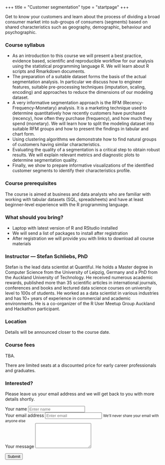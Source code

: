 +++
title = "Customer segmentation"
type = "startpage"
+++

Get to know your customers and learn about the process of dividing a broad consumer market into sub-groups of consumers (segments) based on shared characteristics such as geography, demographic, behaviour and psychographic.


<!--more-->

### Course syllabus

- As an introduction to this course we will present a best practice, evidence based, scientific and 
  reproducible workflow for our analysis using the statistical programming language R. 
  We will learn about R scripts and Rmarkdown documents.
- The preparation of a suitable dataset forms the basis of the actual segmentation analysis. 
  In particular we discuss how to engineer features, suitable pre-processing techniques 
  (imputation, scaling, encoding) and approaches to reduce the dimensions of our modeling dataset.
- A very informative segmentation approach is the RFM (Recency-Frequency-Monetary) analysis. 
  It is a marketing technique used to determine quantitatively how recently customers have purchased (recency), 
  how often they purchase (frequency), and how much they spend (monetary). 
  We will learn how to split the modeling dataset into suitable RFM groups and 
  how to present the findings in tabular and chart form.
- Using clustering algorithms we demonstrate how to find natural groups of customers 
  having similar characteristics.
- Evaluating the quality of a segmentation is a critical step to obtain robust results. 
  We will explain relevant metrics and diagnostic plots to determine segmentation quality.
- Finally, we show to prepare informative visualizations of the identified customer segments 
  to identify their characteristics profile.


### Course prerequisites

The course is aimed at business and data analysts who are familiar with working with tabular datasets (SQL, spreadsheets) and have at least beginner-level experience with the R programming language.


### What should you bring?

- Laptop with latest version of R and RStudio installed
- We will send a list of packages to install after registration
- After registration we will provide you with links to download all course materials


### Instructor — Stefan Schliebs, PhD

Stefan is the lead data scientist at Quantiful.
He holds a Master degree in Computer Science from the University of Leipzig, Germany and a PhD from the Auckland University of Technology. He received numerous academic rewards, published more than 35 scientific articles in international journals, conferences and books and lectured data science courses on university level to 100s of students. He worked as a data scientist in various industries and has 10+ years of experience in commercial and academic environments. He is a co-organizer of the R User Meetup Group Auckland and Hackathon participant. 


### Location

Details will be announced closer to the course date.


### Course fees

TBA. 

There are limited seats at a discounted price for early career professionals and graduates.


### Interested?

Please leave us your email address and we will get back to you with more details shortly.


<div class="row section featured topspace">
  <div class="col-sm-8">
  
<form name="segmentation-contact" method="POST" netlify>
  <div class="form-group">
    <label>Your name</label>
    <input type="input" class="form-control" name="name" placeholder="Enter name">
  </div>

  <div class="form-group">
    <label>Your email address</label>
    <input type="input" class="form-control" name="email" aria-describedby="emailHelp" placeholder="Enter email">
    <small id="emailHelp" class="form-text text-muted">
      We'll never share your email with anyone else
    </small>
  </div>
  
  <div class="form-group">
    <label>Your message</label>
    <textarea class="form-control" rows="5" name="message"></textarea>
  </div>
  
  <input type="hidden" name="course" value="Customer Segmentation">

  <button type="submit" class="btn btn-primary">Submit</button>
  <p>&nbsp;</p>
</form>
  
  </div>
</div>